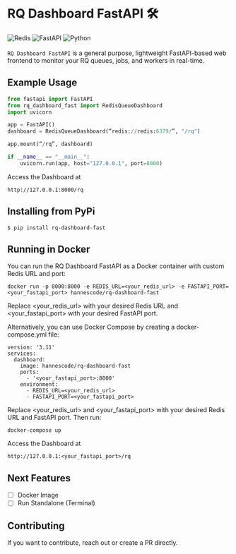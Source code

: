 # RQ Dashboard FastAPI <span>&#x1F6E0;</span>

![Redis](https://img.shields.io/badge/redis-%23DD0031.svg?style=for-the-badge&logo=redis&logoColor=white)
![FastAPI](https://img.shields.io/badge/FastAPI-005571?style=for-the-badge&logo=fastapi)
![Python](https://img.shields.io/badge/python-3670A0?style=for-the-badge&logo=python&logoColor=ffdd54)
<br />
<br />
`RQ Dashboard FastAPI` is a general purpose, lightweight FastAPI-based web frontend to monitor your RQ queues, jobs, and workers in real-time.

## Example Usage

```python
from fastapi import FastAPI
from rq_dashboard_fast import RedisQueueDashboard
import uvicorn

app = FastAPI()
dashboard = RedisQueueDashboard(“redis://redis:6379/”, "/rq")

app.mount(“/rq”, dashboard)

if __name__ == "__main__":
    uvicorn.run(app, host="127.0.0.1", port=8000)
```

Access the Dashboard at

```
http://127.0.0.1:8000/rq
```

## Installing from PyPi

```
$ pip install rq-dashboard-fast
```

## Running in Docker

You can run the RQ Dashboard FastAPI as a Docker container with custom Redis URL and port:

```
docker run -p 8000:8000 -e REDIS_URL=<your_redis_url> -e FASTAPI_PORT=<your_fastapi_port> hannescode/rq-dashboard-fast

```

Replace <your_redis_url> with your desired Redis URL and <your_fastapi_port> with your desired FastAPI port.

Alternatively, you can use Docker Compose by creating a docker-compose.yml file:

```
version: '3.11'
services:
  dashboard:
    image: hannescode/rq-dashboard-fast
    ports:
      - '<your_fastapi_port>:8000'
    environment:
      - REDIS_URL=<your_redis_url>
      - FASTAPI_PORT=<your_fastapi_port>
```

Replace <your_redis_url> and <your_fastapi_port> with your desired Redis URL and FastAPI port. Then run:

```
docker-compose up
```

Access the Dashboard at

```
http://127.0.0.1:<your_fastapi_port>/rq
```

## Next Features

- [ ] Docker Image
- [ ] Run Standalone (Terminal)

## Contributing

If you want to contribute, reach out or create a PR directly.
